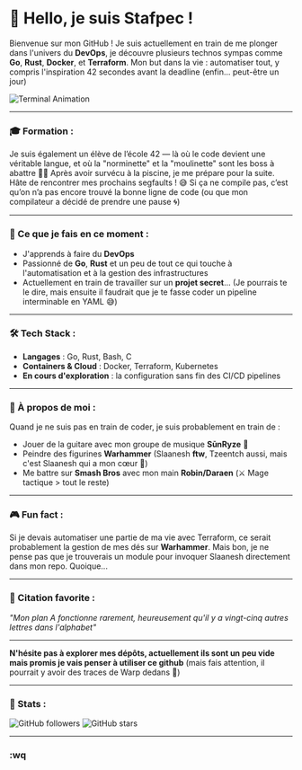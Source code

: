 # 👋 Hello, je suis **Stafpec** !

Bienvenue sur mon GitHub ! Je suis actuellement en train de me plonger dans l'univers du **DevOps**, je découvre plusieurs technos sympas comme **Go**, **Rust**, **Docker**, et **Terraform**. Mon but dans la vie : automatiser tout, y compris l'inspiration 42 secondes avant la deadline (enfin... peut-être un jour)

![Terminal Animation](https://media.giphy.com/media/hkIOtMfH7vWOS/giphy.gif)

---

### 🎓 Formation :
Je suis également un élève de l’école 42 — là où le code devient une véritable langue, et où la "norminette" et la "moulinette" sont les boss à abattre 🧑‍💻
Après avoir survécu à la piscine, je me prépare pour la suite. Hâte de rencontrer mes prochains segfaults ! 😅 
Si ça ne compile pas, c’est qu’on n’a pas encore trouvé la bonne ligne de code (ou que mon compilateur a décidé de prendre une pause 🌀)

---

### 🚀 Ce que je fais en ce moment :
- J'apprends à faire du **DevOps**
- Passionné de **Go**, **Rust** et un peu de tout ce qui touche à l'automatisation et à la gestion des infrastructures
- Actuellement en train de travailler sur un **projet secret**... (Je pourrais te le dire, mais ensuite il faudrait que je te fasse coder un pipeline interminable en YAML 😅)

---

### 🛠️ Tech Stack :
- **Langages** : Go, Rust, Bash, C
- **Containers & Cloud** : Docker, Terraform, Kubernetes
- **En cours d'exploration** : la configuration sans fin des CI/CD pipelines

---

### 🎸 À propos de moi :
Quand je ne suis pas en train de coder, je suis probablement en train de :
- Jouer de la guitare avec mon groupe de musique **SūnRyze** 🌅
- Peindre des figurines **Warhammer** (Slaanesh **ftw**, Tzeentch aussi, mais c'est Slaanesh qui a mon cœur 💜)
- Me battre sur **Smash Bros** avec mon main **Robin/Daraen** (⚔️ Mage tactique > tout le reste)

---

### 🎮 Fun fact :
Si je devais automatiser une partie de ma vie avec Terraform, ce serait probablement la gestion de mes dés sur **Warhammer**. Mais bon, je ne pense pas que je trouverais un module pour invoquer Slaanesh directement dans mon repo. Quoique...

---

### 💬 Citation favorite :
_"Mon plan A fonctionne rarement, heureusement qu'il y a vingt-cinq autres lettres dans l'alphabet"_

---

**N'hésite pas à explorer mes dépôts, actuellement ils sont un peu vide mais promis je vais penser à utiliser ce github** (mais fais attention, il pourrait y avoir des traces de Warp dedans 👾)

---

### 🚀 Stats :

![GitHub followers](https://img.shields.io/github/followers/stafpec?label=Follow&style=social)
![GitHub stars](https://img.shields.io/github/stars/stafpec?label=Stars&style=social)

---

### **:wq**
